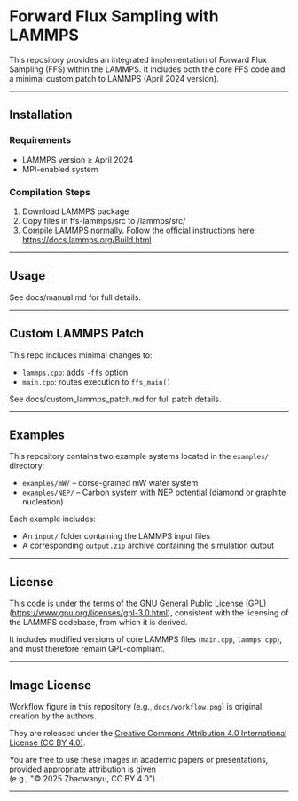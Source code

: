 # Forward Flux Sampling with LAMMPS

This repository provides an integrated implementation of Forward Flux Sampling (FFS) within the LAMMPS. It includes both the core FFS code and a minimal custom patch to LAMMPS (April 2024 version).

---

## Installation

### Requirements
- LAMMPS version ≥ April 2024
- MPI-enabled system

### Compilation Steps
1. Download LAMMPS package 
2. Copy files in ffs-lammps/src to /lammps/src/ 
3. Compile LAMMPS normally. Follow the official instructions here: https://docs.lammps.org/Build.html


---

## Usage
See docs/manual.md for full details.

---

## Custom LAMMPS Patch

This repo includes minimal changes to:
- `lammps.cpp`: adds `-ffs` option
- `main.cpp`: routes execution to `ffs_main()`

See docs/custom_lammps_patch.md for full patch details.

---

## Examples

This repository contains two example systems located in the `examples/` directory:

- `examples/mW/` – corse-grained mW water system 
- `examples/NEP/` – Carbon system with NEP potential (diamond or graphite nucleation)

Each example includes:
- An `input/` folder containing the LAMMPS input files
- A corresponding `output.zip` archive containing the simulation output

---

## License

This code is under the terms of the GNU General Public License (GPL)(https://www.gnu.org/licenses/gpl-3.0.html), consistent with the licensing of the LAMMPS codebase, from which it is derived.

It includes modified versions of core LAMMPS files (`main.cpp`, `lammps.cpp`), and must therefore remain GPL-compliant.

---

## Image License
 
Workflow figure in this repository (e.g., `docs/workflow.png`) is original creation by the authors.

They are released under the [Creative Commons Attribution 4.0 International License (CC BY 4.0)](https://creativecommons.org/licenses/by/4.0/).

You are free to use these images in academic papers or presentations, provided appropriate attribution is given  
(e.g., "© 2025 Zhaowanyu, CC BY 4.0").

---



